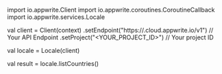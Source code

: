 import io.appwrite.Client
import io.appwrite.coroutines.CoroutineCallback
import io.appwrite.services.Locale

val client = Client(context)
    .setEndpoint("https://<REGION>.cloud.appwrite.io/v1") // Your API Endpoint
    .setProject("<YOUR_PROJECT_ID>") // Your project ID

val locale = Locale(client)

val result = locale.listCountries()
